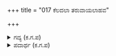 +++
title = "017 ಕೆಲದಲಾ ತರುವಾಯಲಾಹವ"

+++

<details><summary>ಗದ್ಯ (ಕ.ಗ.ಪ) </summary>

17. ಆ ತರುವಾಯ ಅಲ್ಲೇ ಪಕ್ಕದಲ್ಲಿ ಸಮರೋತ್ಸಾಹಿಗಳ ಸಮೂಹದಲ್ಲಿ, ಕಿರೀಟಗಳ ಸುಂದರ ರತ್ನಗಳ ಕಾಂತಿಯ ಪ್ರವಾಹ ಧಾರೆ ಅತಿಶಯಗೊಳ್ಳಲು, ಚಲಿಸುವ ಅಶ್ವಸೇನೆಯ, ಭಾರೀ ಗಜಸೇನೆಯ ರಥಾವಳಿಗಳ, ಕಾಲಾಳುಗಳ ಚತುರಂಗಬಲದ ನಡುವೆ ಪ್ರಕಾಶಮಾನವಾಗಿ ನಿಂತಿರುವವನೇ ದೊರೆ ಧರ್ಮರಾಜನು.
</details>

<details><summary>ಪದಾರ್ಥ (ಕ.ಗ.ಪ) </summary>

ಲಾವಣಿಗೆ-ಧಾರೆ,
</details>

